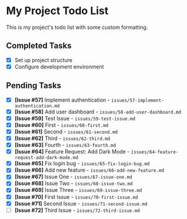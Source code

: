 # My Project Todo List

This is my project's todo list with some custom formatting.

## Completed Tasks
- [x] Set up project structure
- [x] Configure development environment

## Pending Tasks
- [x] **[Issue #57]** Implement authentication - `issues/57-implement-authentication.md`
- [x] **[Issue #58]** Add user dashboard - `issues/58-add-user-dashboard.md`
- [x] **[Issue #59]** Test Issue - `issues/59-test-issue.md`
- [x] **[Issue #60]** First - `issues/60-first.md`
- [x] **[Issue #61]** Second - `issues/61-second.md`
- [x] **[Issue #62]** Third - `issues/62-third.md`
- [x] **[Issue #63]** Fourth - `issues/63-fourth.md`
- [x] **[Issue #64]** Feature Request: Add Dark Mode - `issues/64-feature-request-add-dark-mode.md`
- [x] **[Issue #65]** Fix login bug - `issues/65-fix-login-bug.md`
- [x] **[Issue #66]** Add new feature - `issues/66-add-new-feature.md`
- [x] **[Issue #67]** Issue One - `issues/67-issue-one.md`
- [x] **[Issue #68]** Issue Two - `issues/68-issue-two.md`
- [x] **[Issue #69]** Issue Three - `issues/69-issue-three.md`
- [x] **[Issue #70]** First Issue - `issues/70-first-issue.md`
- [x] **[Issue #71]** Second Issue - `issues/71-second-issue.md`
- [ ] **[Issue #72]** Third Issue - `issues/72-third-issue.md`
